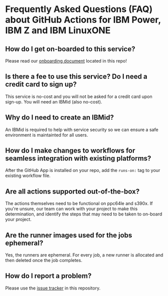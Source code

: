 # Frequently Asked Questions (FAQ) about GitHub Actions for IBM Power, IBM Z and IBM LinuxONE

## How do I get on-boarded to this service?

Please read our [onboarding document](onboarding.md) located in this repo!

## Is there a fee to use this service? Do I need a credit card to sign up?

This service is no-cost and you will not be asked for a credit card upon
sign-up. You will need an IBMid (also no-cost).

## Why do I need to create an IBMid?

An IBMid is required to help with service security so we can ensure a safe
environment is maintainted for all users.

## How do I make changes to workflows for seamless integration with existing platforms?

After the GitHub App is installed on your repo, add the ```runs-on:``` tag to your
existing workflow file.

## Are all actions supported out-of-the-box?

The actions themselves need to be functional on ppc64le and s390x. If you're
unsure, our team can work with your project to make this determination, and
identify the steps that may need to be taken to on-board your project.

## Are the runner images used for the jobs ephemeral?

Yes, the runners are ephemeral. For every job, a new runner is allocated and then deleted once the job completes.

## How do I report a problem?

Please use the [issue tracker](https://github.com/IBM/actionspz/issues) in this
repository.
